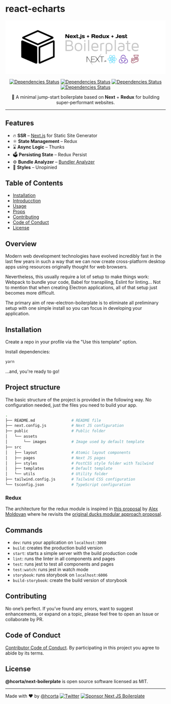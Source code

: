 # react-echarts

![Next boilerplate](public/cover.png)

<div align="center">

[![Dependencies Status](https://img.shields.io/npm/v/echarts?color=mediumorchid&label=react&style=flat-square)](https://github.com/apache/incubator-echarts)
[![Dependencies Status](https://img.shields.io/npm/v/react-redux?color=mediumorchid&label=react-redux&style=flat-square)](https://github.com/apache/incubator-echarts)
[![Dependencies Status](https://img.shields.io/npm/v/next?color=mediumorchid&label=next&style=flat-square)](https://github.com/apache/incubator-echarts)
[![Dependencies Status](https://img.shields.io/npm/v/redux-thunk?color=mediumorchid&label=redux-thunk&style=flat-square)](https://github.com/apache/incubator-echarts)

🚀 A minimal jump-start boilerplate based on **Next** + **Redux** for building super-performant websites.

</div>

---

## Features

- 🔥 **SSR** – [Next.js](https://nextjs.org) for Static Site Generator
- ⚛️ **State Management** – Redux
- ⌛️ **Async Logic** – Thunks
- 🗳 **Persisting State** – Redux Persist
- ⚙️ **Bundle Analyzer** – [Bundler Analyzer](https://www.npmjs.com/package/@next/bundle-analyzer)
- 🎨 **Styles** – Unopinied

## Table of Contents

- [Installation](#Installation)
- [Introducction](#Introducction)
- [Usage](#Usage)
- [Props](#Props)
- [Contributing](#Contributing)
- [Code of Conduct](#code-of-conduct)
- [License](#License)

## Overview

Modern web development technologies have evolved incredibly fast in the last few years in such a way that we can now create cross-platform desktop apps using resources originally thought for web browsers.

Nevertheless, this usually require a lot of setup to make things work: Webpack to bundle your code, Babel for transpiling, Eslint for linting... Not to mention that when creating Electron applications, all of that setup just becomes more difficult.

The primary aim of rew-electron-boilerplate is to eliminate all preliminary setup with one simple install so you can focus in developing your application.

## Installation

Create a repo in your profile via the "Use this template" option.

Install dependencies:

```bash
yarn
```

...and, you're ready to go!

## Project structure

The basic structure of the project is provided in the following way. No configuration needed, just the files you need to build your app.

```bash
.
├── README.md                # README file
├── next.config.js           # Next JS configuration
├── public                   # Public folder
│   └── assets
│       └── images           # Image used by default template
├── src
│   ├── layout               # Atomic layout components
│   ├── pages                # Next JS pages
│   ├── styles               # PostCSS style folder with Tailwind
│   ├── templates            # Default template
│   └── utils                # Utility folder
├── tailwind.config.js       # Tailwind CSS configuration
└── tsconfig.json            # TypeScript configuration
```

### Redux

The architecture for the redux module is inspired in [this proposal](https://github.com/alexnm/re-ducks) by [Alex Moldovan](https://github.com/alexnm)
where he revisits the [original ducks modular approach proposal](https://github.com/erikras/ducks-modular-redux).

## Commands

- `dev`: runs your application on `localhost:3000`
- `build`: creates the production build version
- `start`: starts a simple server with the build production code
- `lint`: runs the linter in all components and pages
- `test`: runs jest to test all components and pages
- `test:watch`: runs jest in watch mode
- `storybook`: runs storybook on `localhost:6006`
- `build-storybook`: create the build version of storybook

## Contributing

No one’s perfect. If you’ve found any errors, want to suggest enhancements, or expand on a topic, please feel free to open an Issue or collaborate by PR.

## Code of Conduct

[Contributor Code of Conduct](public/docs/CODE_OF_CONDUCT.md). By participating in this project you agree to abide by its terms.

## License

**@hcorta/next-boilerplate** is open source software licensed as MIT.

---

Made with ♥ by [@hcorta](https://hugocorta.com)
[![Twitter](https://img.shields.io/twitter/url/https/twitter.com/cloudposse.svg?style=social&label=Follow%20%40hcorta)](https://twitter.com/hcorta)
[![Sponsor Next JS Boilerplate](https://img.shields.io/badge/-buy_me_a%C2%A0coffee-gray?logo=buy-me-a-coffee)](https://www.buymeacoffee.com/hcorta)
